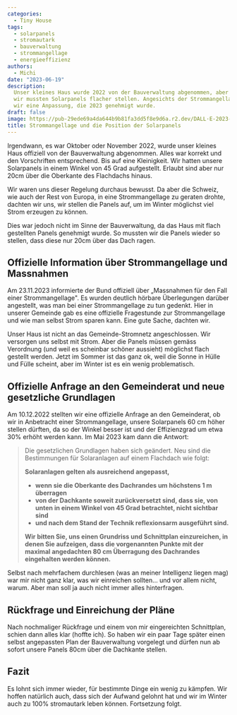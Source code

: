 ```yaml
---
categories:
  - Tiny House
tags:
  - solarpanels
  - stromautark
  - bauverwaltung
  - strommangellage
  - energieeffizienz
authors:
  - Michi
date: "2023-06-19"
description:
  Unser kleines Haus wurde 2022 von der Bauverwaltung abgenommen, aber
  wir mussten Solarpanels flacher stellen. Angesichts der Strommangellage forderten
  wir eine Anpassung, die 2023 genehmigt wurde.
draft: false
image: https://pub-29ede69a4da644b9b81fa3dd5f8e9d6a.r2.dev/DALL·E-2023-06-11-12.29.53-solarpanels-in-einem-45-grad-winkel-mit-einem-vorbotszeichen.webp
title: Strommangellage und die Position der Solarpanels
---
```


Irgendwann, es war Oktober oder November 2022, wurde unser kleines Haus
offiziell von der Bauverwaltung abgenommen. Alles war korrekt und den
Vorschriften entsprechend. Bis auf eine Kleinigkeit. Wir hatten unsere
Solarpanels in einem Winkel von 45 Grad aufgestellt. Erlaubt sind aber nur
20cm über die Oberkante des Flachdachs hinaus.

Wir waren uns dieser Regelung durchaus bewusst. Da aber die Schweiz, wie auch
der Rest von Europa, in eine Strommangellage zu geraten drohte, dachten wir
uns, wir stellen die Panels auf, um im Winter möglichst viel Strom erzeugen zu
können.

Dies war jedoch nicht im Sinne der Bauverwaltung, da das Haus mit flach
gestellten Panels genehmigt wurde. So mussten wir die Panels wieder so
stellen, dass diese nur 20cm über das Dach ragen.

## Offizielle Information über Strommangellage und Massnahmen

Am 23.11.2023 informierte der Bund offiziell über „Massnahmen für den Fall
einer Strommangellage". Es wurden deutlich hörbare Überlegungen darüber
angestellt, was man bei einer Strommangellage zu tun gedenkt. Hier in unserer
Gemeinde gab es eine offizielle Fragestunde zur Strommangellage und wie man
selbst Strom sparen kann. Eine gute Sache, dachten wir.

Unser Haus ist nicht an das Gemeinde-Stromnetz angeschlossen. Wir versorgen
uns selbst mit Strom. Aber die Panels müssen gemäss Verordnung (und weil es
scheinbar schöner aussieht) möglichst flach gestellt werden. Jetzt im Sommer
ist das ganz ok, weil die Sonne in Hülle und Fülle scheint, aber im Winter ist
es ein wenig problematisch.

## Offizielle Anfrage an den Gemeinderat und neue gesetzliche Grundlagen

Am 10.12.2022 stellten wir eine offizielle Anfrage an den Gemeinderat, ob wir
in Anbetracht einer Strommangellage, unsere Solarpanels 60 cm höher stellen
dürften, da so der Winkel besser ist und der Effizienzgrad um etwa 30% erhöht
werden kann. Im Mai 2023 kam dann die Antwort:

> Die gesetzlichen Grundlagen haben sich geändert. Neu sind die Bestimmungen für Solaranlagen auf einem Flachdach wie folgt:
>
> **Solaranlagen gelten als ausreichend angepasst,**
>
> - **wenn sie die Oberkante des Dachrandes um höchstens 1 m überragen**
> - **von der Dachkante soweit zurückversetzt sind, dass sie, von unten in einem Winkel von 45 Grad betrachtet, nicht sichtbar sind**
> - **und nach dem Stand der Technik reflexionsarm ausgeführt sind.**
>
> **Wir bitten Sie, uns einen Grundriss und Schnittplan einzureichen, in denen
> Sie aufzeigen, dass die vorgenannten Punkte mit der maximal angedachten 80 cm
> Überragung des Dachrandes eingehalten werden können.**

Selbst nach mehrfachem durchlesen (was an meiner Intelligenz liegen mag) war
mir nicht ganz klar, was wir einreichen sollten… und vor allem nicht, warum.
Aber man soll ja auch nicht immer alles hinterfragen.

## Rückfrage und Einreichung der Pläne

Nach nochmaliger Rückfrage und einem von mir eingereichten Schnittplan, schien
dann alles klar (hoffte ich). So haben wir ein paar Tage später einen selbst
angepassten Plan der Bauverwaltung vorgelegt und dürfen nun ab sofort unsere
Panels 80cm über die Dachkante stellen.

## Fazit

Es lohnt sich immer wieder, für bestimmte Dinge ein wenig zu kämpfen. Wir
hoffen natürlich auch, dass sich der Aufwand gelohnt hat und wir im Winter
auch zu 100% stromautark leben können. Fortsetzung folgt.
